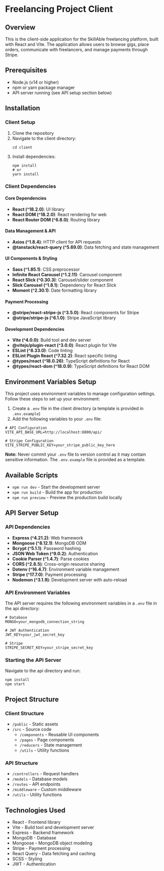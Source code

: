 # Freelancing Project Client

## Overview
This is the client-side application for the SkillAble freelancing platform, built with React and Vite. The application allows users to browse gigs, place orders, communicate with freelancers, and manage payments through Stripe.

## Prerequisites
- Node.js (v14 or higher)
- npm or yarn package manager
- API server running (see API setup section below)

## Installation

### Client Setup
1. Clone the repository
2. Navigate to the client directory:
   ```
   cd client
   ```
3. Install dependencies:
   ```
   npm install
   # or
   yarn install
   ```

### Client Dependencies

#### Core Dependencies
- **React (^18.2.0)**: UI library
- **React DOM (^18.2.0)**: React rendering for web
- **React Router DOM (^6.8.0)**: Routing library

#### Data Management & API
- **Axios (^1.8.4)**: HTTP client for API requests
- **@tanstack/react-query (^5.69.0)**: Data fetching and state management

#### UI Components & Styling
- **Sass (^1.85.1)**: CSS preprocessor
- **Infinite React Carousel (^1.2.11)**: Carousel component
- **React Slick (^0.30.3)**: Carousel/slider component
- **Slick Carousel (^1.8.1)**: Dependency for React Slick
- **Moment (^2.30.1)**: Date formatting library

#### Payment Processing
- **@stripe/react-stripe-js (^3.5.0)**: React components for Stripe
- **@stripe/stripe-js (^6.1.0)**: Stripe JavaScript library

#### Development Dependencies
- **Vite (^4.0.0)**: Build tool and dev server
- **@vitejs/plugin-react (^3.0.0)**: React plugin for Vite
- **ESLint (^8.33.0)**: Code linting
- **ESLint Plugin React (^7.32.2)**: React specific linting
- **@types/react (^18.0.26)**: TypeScript definitions for React
- **@types/react-dom (^18.0.9)**: TypeScript definitions for React DOM

## Environment Variables Setup

This project uses environment variables to manage configuration settings. Follow these steps to set up your environment:

1. Create a `.env` file in the client directory (a template is provided in `.env.example`)
2. Add the following variables to your `.env` file:

```
# API Configuration
VITE_API_BASE_URL=http://localhost:8800/api/

# Stripe Configuration
VITE_STRIPE_PUBLIC_KEY=your_stripe_public_key_here
```

**Note:** Never commit your `.env` file to version control as it may contain sensitive information. The `.env.example` file is provided as a template.

## Available Scripts

- `npm run dev` - Start the development server
- `npm run build` - Build the app for production
- `npm run preview` - Preview the production build locally

## API Server Setup

### API Dependencies
- **Express (^4.21.2)**: Web framework
- **Mongoose (^8.12.1)**: MongoDB ODM
- **Bcrypt (^5.1.1)**: Password hashing
- **JSON Web Token (^9.0.2)**: Authentication
- **Cookie Parser (^1.4.7)**: Parse cookies
- **CORS (^2.8.5)**: Cross-origin resource sharing
- **Dotenv (^16.4.7)**: Environment variable management
- **Stripe (^17.7.0)**: Payment processing
- **Nodemon (^3.1.9)**: Development server with auto-reload

### API Environment Variables
The API server requires the following environment variables in a `.env` file in the api directory:

```
# Database
MONGO=your_mongodb_connection_string

# JWT Authentication
JWT_KEY=your_jwt_secret_key

# Stripe
STRIPE_SECRET_KEY=your_stripe_secret_key
```

### Starting the API Server
Navigate to the api directory and run:
```
npm install
npm start
```

## Project Structure

### Client Structure
- `/public` - Static assets
- `/src` - Source code
  - `/components` - Reusable UI components
  - `/pages` - Page components
  - `/reducers` - State management
  - `/utils` - Utility functions

### API Structure
- `/controllers` - Request handlers
- `/models` - Database models
- `/routes` - API endpoints
- `/middleware` - Custom middleware
- `/utils` - Utility functions

## Technologies Used

- React - Frontend library
- Vite - Build tool and development server
- Express - Backend framework
- MongoDB - Database
- Mongoose - MongoDB object modeling
- Stripe - Payment processing
- React Query - Data fetching and caching
- SCSS - Styling
- JWT - Authentication